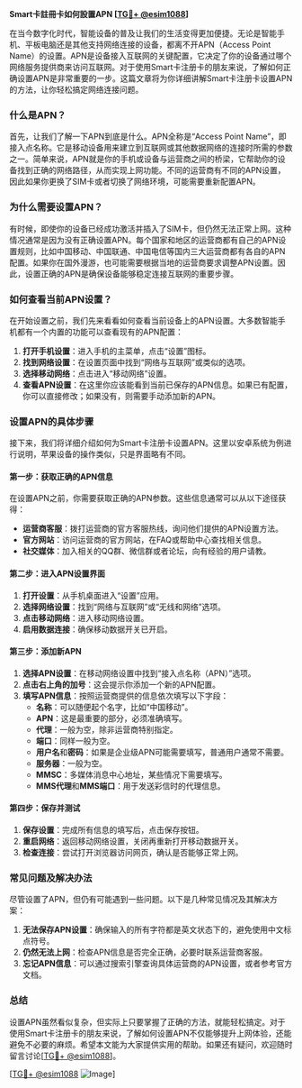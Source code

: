 **Smart卡註冊卡如何設置APN [[TG💪+ @esim1088](https://t.me/s/esim1088)]**

在当今数字化时代，智能设备的普及让我们的生活变得更加便捷。无论是智能手机、平板电脑还是其他支持网络连接的设备，都离不开APN（Access Point Name）的设置。APN是设备接入互联网的关键配置，它决定了你的设备通过哪个网络服务提供商来访问互联网。对于使用Smart卡注册卡的朋友来说，了解如何正确设置APN是非常重要的一步。这篇文章将为你详细讲解Smart卡注册卡设置APN的方法，让你轻松搞定网络连接问题。

### 什么是APN？

首先，让我们了解一下APN到底是什么。APN全称是“Access Point Name”，即接入点名称。它是移动设备用来建立到互联网或其他数据网络的连接时所需的参数之一。简单来说，APN就是你的手机或设备与运营商之间的桥梁，它帮助你的设备找到正确的网络路径，从而实现上网功能。不同的运营商有不同的APN设置，因此如果你更换了SIM卡或者切换了网络环境，可能需要重新配置APN。

### 为什么需要设置APN？

有时候，即使你的设备已经成功激活并插入了SIM卡，但仍然无法正常上网。这种情况通常是因为没有正确设置APN。每个国家和地区的运营商都有自己的APN设置规则，比如中国移动、中国联通、中国电信等国内三大运营商都有各自的APN配置。如果你在国外漫游，也可能需要根据当地的运营商要求调整APN设置。因此，设置正确的APN是确保设备能够稳定连接互联网的重要步骤。

### 如何查看当前APN设置？

在开始设置之前，我们先来看看如何查看当前设备上的APN设置。大多数智能手机都有一个内置的功能可以查看现有的APN配置：

1. **打开手机设置**：进入手机的主菜单，点击“设置”图标。
2. **找到网络设置**：在设置页面中找到“网络与互联网”或类似的选项。
3. **选择移动网络**：点击进入“移动网络”设置。
4. **查看APN设置**：在这里你应该能看到当前已保存的APN信息。如果已有配置，你可以直接修改；如果没有，则需要手动添加新的APN。

### 设置APN的具体步骤

接下来，我们将详细介绍如何为Smart卡注册卡设置APN。这里以安卓系统为例进行说明，苹果设备的操作类似，只是界面略有不同。

#### 第一步：获取正确的APN信息

在设置APN之前，你需要获取正确的APN参数。这些信息通常可以从以下途径获得：
- **运营商客服**：拨打运营商的官方客服热线，询问他们提供的APN设置方法。
- **官方网站**：访问运营商的官方网站，在FAQ或帮助中心查找相关信息。
- **社交媒体**：加入相关的QQ群、微信群或者论坛，向有经验的用户请教。

#### 第二步：进入APN设置界面

1. **打开设置**：从手机桌面进入“设置”应用。
2. **选择网络设置**：找到“网络与互联网”或“无线和网络”选项。
3. **点击移动网络**：进入移动网络设置。
4. **启用数据连接**：确保移动数据开关已开启。

#### 第三步：添加新APN

1. **选择APN设置**：在移动网络设置中找到“接入点名称（APN）”选项。
2. **点击右上角的加号**：这会提示你添加一个新的APN配置。
3. **填写APN信息**：按照运营商提供的信息依次填写以下字段：
   - **名称**：可以随便起个名字，比如“中国移动”。
   - **APN**：这是最重要的部分，必须准确填写。
   - **代理**：一般为空，除非运营商特别指定。
   - **端口**：同样一般为空。
   - **用户名**和**密码**：如果是企业级APN可能需要填写，普通用户通常不需要。
   - **服务器**：一般为空。
   - **MMSC**：多媒体消息中心地址，某些情况下需要填写。
   - **MMS代理**和**MMS端口**：用于发送彩信时的代理信息。

#### 第四步：保存并测试

1. **保存设置**：完成所有信息的填写后，点击保存按钮。
2. **重启网络**：返回移动网络设置，关闭再重新打开移动数据开关。
3. **检查连接**：尝试打开浏览器访问网页，确认是否能够正常上网。

### 常见问题及解决办法

尽管设置了APN，但仍有可能遇到一些问题。以下是几种常见情况及其解决方案：

1. **无法保存APN设置**：确保输入的所有字符都是英文状态下的，避免使用中文标点符号。
2. **仍然无法上网**：检查APN信息是否完全正确，必要时联系运营商客服。
3. **忘记APN信息**：可以通过搜索引擎查询具体运营商的APN设置，或者参考官方文档。

### 总结

设置APN虽然看似复杂，但实际上只要掌握了正确的方法，就能轻松搞定。对于使用Smart卡注册卡的朋友来说，了解如何设置APN不仅能够提升上网体验，还能避免不必要的麻烦。希望本文能为大家提供实用的帮助。如果还有疑问，欢迎随时留言讨论[[TG💪+ @esim1088](https://t.me/s/esim1088)]。

[[TG💪+ @esim1088](https://t.me/s/esim1088) ![Image](https://i.postimg.cc/4NQfJmqS/Snipaste-2025-05-13-00-14-12.png)]